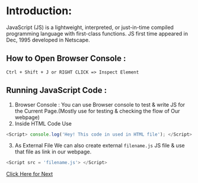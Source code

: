 # Introduction:

JavaScript (JS) is a lightweight, interpreted, or just-in-time compiled programming language with first-class functions.
JS first time appeared in Dec, 1995 developed in Netscape.

## How to Open Browser Console :
``` Ctrl + Shift + J or RIGHT CLICK => Inspect Element ```

## Running JavaScript Code :
1. Browser Console : 
You can use Browser console to test & write JS for the Current Page.(Mostly use for testing & checking the flow of Our webpage)
2. Inside HTML Code
Use 
```javascript
<Script> console.log('Hey! This code in used in HTML file'); </Script>
```
3. As External File
We can also create external ``` filename.js ``` JS file & use that file as link in our webpage.
```javascript
<Script src = 'filename.js'> </Script>
```

[Click Here for Next](02-Variables-and-Statement.md)
